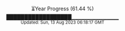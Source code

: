 <p align="center">
⏳Year Progress (61.44 %) <br>
██████████████████▁▁▁▁▁▁▁▁▁▁▁▁ <br>
<sub>Updated: Sun, 13 Aug 2023 06:18:17 GMT</sub>
</p>

